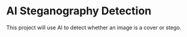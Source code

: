# AI Steganography Detection

This project will use AI to detect whether an image is a cover or stego.
